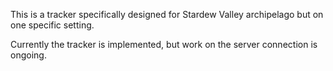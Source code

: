 This is a tracker specifically designed for Stardew Valley archipelago but on one specific setting.

Currently the tracker is implemented, but work on the server connection is ongoing.
